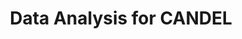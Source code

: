 ---
layout: page
title: Data Analysis for CANDEL
permalink: /data_analysis/
has_children: true
nav_order: 2
---